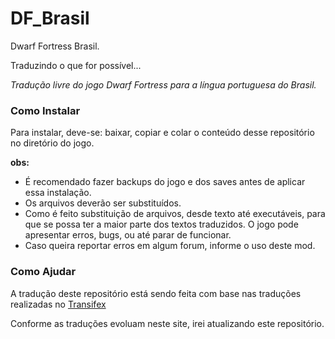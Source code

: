 # DF_Brasil
Dwarf Fortress Brasil.

Traduzindo o que for possível...

_Tradução livre do jogo Dwarf Fortress para a língua portuguesa do Brasil._

### Como Instalar

Para instalar, deve-se: baixar, copiar e colar o conteúdo desse repositório no diretório do jogo.

**obs:**
 * É recomendado fazer backups do jogo e dos saves antes de aplicar essa instalação.
 * Os arquivos deverão ser substituídos.
 * Como é feito substituição de arquivos, desde texto até executáveis, para que se possa ter a maior parte dos textos traduzidos. O jogo pode apresentar erros, bugs, ou até parar de funcionar.
 * Caso queira reportar erros em algum forum, informe o uso deste mod.

### Como Ajudar

A tradução deste repositório está sendo feita com base nas traduções realizadas no [Transifex](https://www.transifex.com/dwarf-fortress-translation/)

Conforme as traduções evoluam neste site, irei atualizando este repositório.
